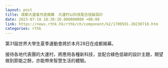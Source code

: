```yaml
---
layout: post
title: 成都大運會月底揭幕　大運村以科技配合低碳設計
date: 2023-07-18 18:36:10.000000000 +08:00
link: https://news.rthk.hk/rthk/ch/component/k2/1709501-20230718.htm
categories: rthk
---
```


第31屆世界大學生夏季運動會將於本月28日在成都揭幕。

接待各地代表團的大運村，將應用各種新科技，並配合綠色低碳的設計主題，期望做到節能之餘，亦能帶來智慧生活的體驗。
